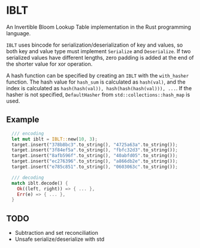 # IBLT

An Invertible Bloom Lookup Table implementation in the Rust programming language.

`IBLT` uses bincode for serialization/deserialization of key and values, so both key and value type must implement `Serialize` and `Deserialize`. If two serialized values have different lengths, zero padding is added at the end of the shorter value for xor operation.

A hash function can be specified by creating an `IBLT` with the `with_hasher` function. The hash value for `hash_sum` is calculated as `hash(val)`, and the index is calculated as `hash(hash(val)), hash(hash(hash(val))), ...`. If the hasher is not specified, `DefaultHasher` from `std::collections::hash_map` is used.

## Example
```rust
  /// encoding
  let mut iblt = IBLT::new(10, 3);
  target.insert("378b8bc3".to_string(), "4725a63a".to_string());
  target.insert("3f84ef5a".to_string(), "fbfc32d3".to_string());
  target.insert("8afb596f".to_string(), "40abfd05".to_string());
  target.insert("ec276396".to_string(), "a866db2e".to_string());
  target.insert("e785c851".to_string(), "0603063c".to_string());

  /// decoding
  match iblt.decode() {
    Ok((left, right)) => { ... },
    Err(e) => { ... },
  }
```

## TODO
* Subtraction and set reconciliation
* Unsafe serialize/deserialize with std
